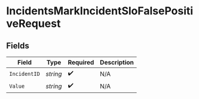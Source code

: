 # IncidentsMarkIncidentSloFalsePositiveRequest


## Fields

| Field              | Type               | Required           | Description        |
| ------------------ | ------------------ | ------------------ | ------------------ |
| `IncidentID`       | *string*           | :heavy_check_mark: | N/A                |
| `Value`            | *string*           | :heavy_check_mark: | N/A                |